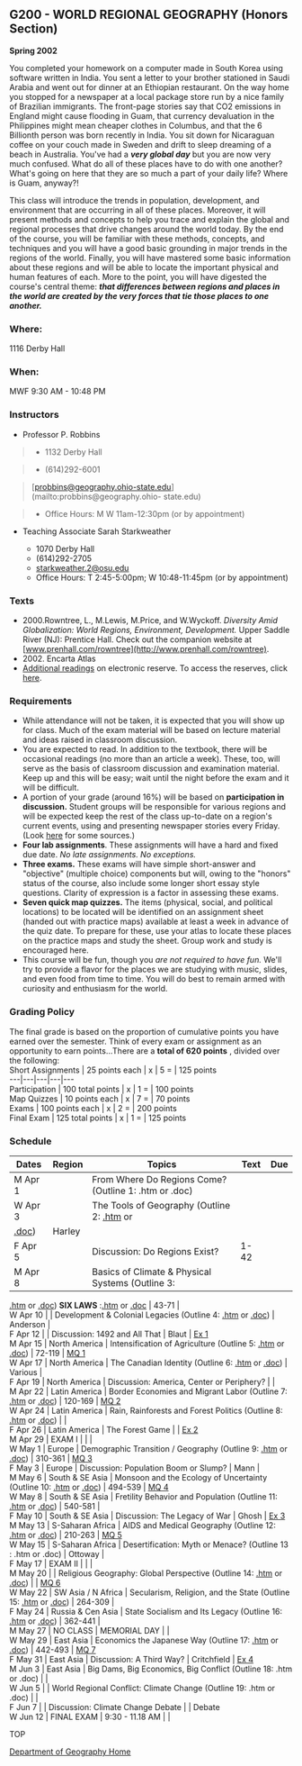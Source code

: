 ##  G200 - WORLD REGIONAL GEOGRAPHY  (Honors Section)

**Spring 2002**

You completed your homework on a computer made in South Korea using software
written in India.  You sent a letter to your brother stationed in Saudi Arabia
and went out for dinner at an Ethiopian restaurant.  On the way home you
stopped for a newspaper at a local package store run by a nice family of
Brazilian immigrants.  The front-page stories say that CO2 emissions in
England might cause flooding in Guam, that currency devaluation in the
Philippines might mean cheaper clothes in Columbus, and that the 6 Billionth
person was born recently in India.  You sit down for Nicaraguan coffee on your
couch made in Sweden and drift to sleep dreaming of a beach in Australia.
You've had a **_very global day_** but you are now very much confused.  What
do all of these places have to do with one another?  What's going on here that
they are so much a part of your daily life?  Where is Guam, anyway?!

This class will introduce the trends in population, development, and
environment that are occurring in all of these places.  Moreover, it will
present methods and concepts to help you trace and explain the global and
regional processes that drive changes around the world today.  By the end of
the course, you will be familiar with these methods, concepts, and techniques
and you will have a good basic grounding in major trends in the regions of the
world.  Finally, you will have mastered some basic information about these
regions and will be able to locate the important physical and human features
of each.  More to the point, you will have digested the course's central
theme: **_that differences between regions and places in the world are created
by the very forces that tie those places to one another._**  


###  Where:

1116 Derby Hall

###  When:

MWF 9:30 AM - 10:48 PM

###  Instructors

* Professor P. Robbins

> * 1132 Derby Hall

> * (614)292-6001

>  
> [probbins@geography.ohio-state.edu](mailto:probbins@geography.ohio-
state.edu)

> * Office Hours: M W 11am-12:30pm (or by appointment)

* Teaching Associate Sarah Starkweather

  * 1070 Derby Hall
  * (614)292-2705
  * [starkweather.2@osu.edu](mailto:starkweather.2@osu.edu)
  * Office Hours: T 2:45-5:00pm; W 10:48-11:45pm (or by appointment)

###  Texts

* 2000.Rowntree, L., M.Lewis, M.Price, and W.Wyckoff. _Diversity Amid Globalization: World Regions, Environment, Development._   Upper Saddle River (NJ): Prentice Hall. Check out the companion website at [www.prenhall.com/rowntree](http://www.prenhall.com/rowntree).
* 2002\. Encarta Atlas
* [Additional readings](Readings.htm) on electronic reserve. To access the reserves, click [here](http://library.ohio-state.edu/search/pstarkweather/pstarkweather/1,1,1,B/frameset~5497069&F=pstarkweather&1,,0).

###  Requirements

* While attendance will not be taken, it is expected that you will show up for class.  Much of the exam material will be based on lecture material and ideas raised in classroom discussion.
* You are expected to read. In addition to the textbook, there will be occasional readings (no more than an article a week). These, too, will serve as the basis of classroom discussion and examination material. Keep up and this will be easy; wait until the night before the exam and it will be difficult.
* A portion of your grade (around 16%) will be based on **participation in discussion.**   Student groups will be responsible for various regions and will be expected keep the rest of the class up-to-date on a region's current events, using and presenting newspaper stories every Friday. (Look [here](CEsources.html) for some sources.)
* **Four lab assignments**. These assignments will have a hard and fixed due date. _No late assignments. No exceptions._
* **Three exams.** These exams will have simple short-answer and "objective" (multiple choice) components but will, owing to the "honors" status of the course, also include some longer short essay style questions. Clarity of expression is a factor in assessing these exams.
* **Seven quick map quizzes.** The items (physical, social, and political locations) to be located will be identified on an assignment sheet (handed out with practice maps) available at least a week in advance of the quiz date. To prepare for these, use your atlas to locate these places on the practice maps and study the sheet. Group work and study is encouraged here.
* This course will be fun, though you _are not required to have fun._ We'll try to provide a flavor for the places we are studying with music, slides, and even food from time to time. You will do best to remain armed with curiosity and enthusiasm for the world.

###  Grading Policy

The final grade is based on the proportion of cumulative points you have
earned over the semester. Think of every exam or assignment as an opportunity
to earn points...There are a **total of 620 points** , divided over the
following:  
  Short Assignments | 25 points each |  x |  5 = |  125 points  
---|---|---|---|---  
Participation | 100 total points |  x |  1 = |  100 points  
Map Quizzes | 10 points each |  x |  7 = |   70 points  
Exams | 100 points each |  x |  2 = |  200 points  
Final Exam | 125 total points |  x |  1 = |  125 points  
  
###  Schedule

  **Dates** | **Region** | **Topics** | **Text** | **Due**  
---|---|---|---|---  
M Apr 1 |  | From Where Do Regions Come? (Outline 1: .htm or .doc) |  |  
W Apr 3 |  | The Tools of Geography (Outline 2: [.htm](Outline2.htm) or
[.doc](Outline2.doc)) | Harley |  
F Apr 5 |  | Discussion: Do Regions Exist? | 1-42 |  
M Apr 8 |  | Basics of Climate & Physical Systems (Outline 3:
[.htm](Outline3.htm) or [.doc](Outline3.doc))     **SIX LAWS**
:[.htm](laws.htm) or [.doc](laws.doc) | 43-71 |  
W Apr 10 |  | Development & Colonial Legacies (Outline 4: [.htm](Outline4.htm)
or [.doc](Outline4.doc)) | Anderson |  
F Apr 12 |  | Discussion: 1492 and All That | Blaut | [Ex 1](Lab1.html)  
M Apr 15 | North America | Intensification of Agriculture (Outline 5:
[.htm](Outline5.htm) or [.doc](Outline5.doc)) | 72-119 | [MQ 1](MQ1.html)  
W Apr 17 | North America | The Canadian Identity (Outline 6:
[.htm](Outline6.htm) or [.doc](Outline6.doc)) | Various |  
F Apr 19 | North America | Discussion: America, Center or Periphery? |  |  
M Apr 22 | Latin America | Border Economies and Migrant Labor (Outline 7:
[.htm](Outline7.htm) or [.doc](Outline7.doc)) | 120-169 | [MQ 2](MQ2.html)  
W Apr 24 | Latin America | Rain, Rainforests and Forest Politics (Outline 8:
[.htm](Outline8.htm) or [.doc](Outline8.doc)) |  |  
F Apr 26 | Latin America | The Forest Game |  | [Ex 2](Lab2.html)  
M Apr 29 | EXAM I |  |  |  
W May 1 | Europe | Demographic Transition / Geography (Outline 9:
[.htm](Outline9.htm) or [.doc](Outline9.doc)) | 310-361 | [MQ 3](MQ3.html)  
F May 3 | Europe | Discussion: Population Boom or Slump? | Mann |  
M May 6 | South & SE Asia | Monsoon and the Ecology of Uncertainty (Outline
10: [.htm](Outline10.htm) or [.doc](Outline10.doc)) | 494-539 | [MQ
4](MQ4.html)  
W May 8 | South & SE Asia | Fretility Behavior and Population (Outline 11:
[.htm](Outline11.htm) or [.doc](Outline11.doc)) | 540-581 |  
F May 10 | South & SE Asia | Discussion: The Legacy of War | Ghosh | [Ex
3](Lab3.html)  
M May 13 | S-Saharan Africa | AIDS and Medical Geography (Outline 12:
[.htm](Outline12.htm) or [.doc](Outline12.doc)) | 210-263 | [MQ 5](MQ5.html)  
W May 15 | S-Saharan Africa | Desertification: Myth or Menace? (Outline 13 :
.htm or .doc) | Ottoway |  
F May 17 | EXAM II |  |  |  
M May 20 |  | Religious Geography: Global Perspective (Outline 14:
[.htm](Outline14.htm) or [.doc](Outline14.doc)) |  | [MQ 6](MQ6.html)  
W May 22 | SW Asia / N Africa | Secularism, Religion, and the State (Outline
15: [.htm](Outline15.htm) or [.doc](Outline15.doc)) | 264-309 |  
F May 24 | Russia & Cen Asia | State Socialism and Its Legacy (Outline 16:
[.htm](Outline16.htm) or [.doc](Outline16.doc)) | 362-441 |  
M May 27 | NO CLASS | MEMORIAL DAY |  |  
W May 29 | East Asia | Economics the Japanese Way (Outline 17:
[.htm](Outline17.htm) or [.doc](Outline17.doc)) | 442-493 | [MQ 7](MQ7.html)  
F May 31 | East Asia | Discussion: A Third Way? | Critchfield | [Ex
4](Lab4.html)  
M Jun 3 | East Asia | Big Dams, Big Economics, Big Conflict (Outline 18: .htm
or .doc) |  |  
W Jun 5 |  | World Regional Conflict: Climate Change (Outline 19: .htm or
.doc) |  |  
F Jun 7 |  | Discussion: Climate Change Debate |  | Debate  
W Jun 12 | FINAL EXAM | 9:30 - 11.18 AM |  |  
  


TOP

[Department of Geography Home](http://www.geography.ohio-state.edu)  


